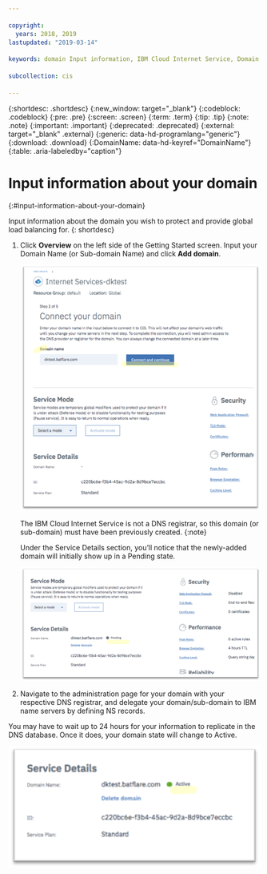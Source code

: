 ```yaml
---

copyright:
  years: 2018, 2019
lastupdated: "2019-03-14"

keywords: domain Input information, IBM Cloud Internet Service, Domain Name

subcollection: cis

---
```


{:shortdesc: .shortdesc}
{:new_window: target="_blank"}
{:codeblock: .codeblock}
{:pre: .pre}
{:screen: .screen}
{:term: .term}
{:tip: .tip}
{:note: .note}
{:important: .important}
{:deprecated: .deprecated}
{:external: target="_blank" .external}
{:generic: data-hd-programlang="generic"}
{:download: .download}
{:DomainName: data-hd-keyref="DomainName"}
{:table: .aria-labeledby="caption"}

# Input information about your domain
{:#input-information-about-your-domain}

Input information about the domain you wish to protect and provide global load balancing for.
{: shortdesc}

1. Click **Overview** on the left side of the Getting Started screen. Input your Domain Name (or Sub-domain Name) and click **Add domain**.

    ![IMAGE](images/reliability3.png)

    The IBM Cloud Internet Service is not a DNS registrar, so this domain (or sub-domain) must have been previously created.
    {:note}

    Under the Service Details section, you’ll notice that the newly-added domain will initially show up in a Pending state.

    ![IMAGE](images/reliability4.png)    

2. Navigate to the administration page for your domain with your respective DNS registrar, and delegate your domain/sub-domain to IBM name servers by defining NS records.

You may have to wait up to 24 hours for your information to replicate in the DNS database. Once it does, your domain state will change to Active.

![IMAGE](images/reliability5.png)
